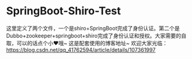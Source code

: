 # SpringBoot-Shiro-Test
这里定义了两个文件，一个是shiro+SpringBoot完成了身份认证。第二个是Dubbo+zookeeper+springboot+shiro完成了身份认证和授权。大家需要的自取，可以的话点个小❤哦~
这是配套使用的博客地址~ 欢迎大家光临： https://blog.csdn.net/qq_41762594/article/details/107361997
